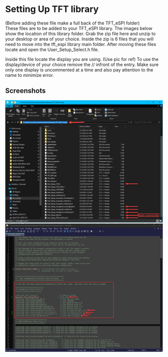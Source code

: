 # Setting Up TFT library

(Before adding these file make a full back of the TFT_eSPI folder) <br>
These files are to be added to your TFT_eSPI library. The images below show the location of this library folder. Grab the zip file here and unzip to your desktop or area of your choice. Inside the zip is 6 files that you will need to move into the tft_espi library main folder. After moving these files locate and open the User_Setup_Select.h file.

Inside this file locate the display you are using. (Use pic for ref)
To use the display/device of your choice remove the // infront of the entry. Make sure only one display is uncommented at a time and also pay attention to the name to minimize error.

## Screenshots

![ttf-lib](https://github.com/ATOMNFT/MULTI-Minigotchi-ESP32/blob/main/User_Setup_Files/Screenshots/ttf-lib.png)
![user_setup_choices](https://github.com/ATOMNFT/MULTI-Minigotchi-ESP32/blob/main/User_Setup_Files/Screenshots/user_setup_choices.png)
